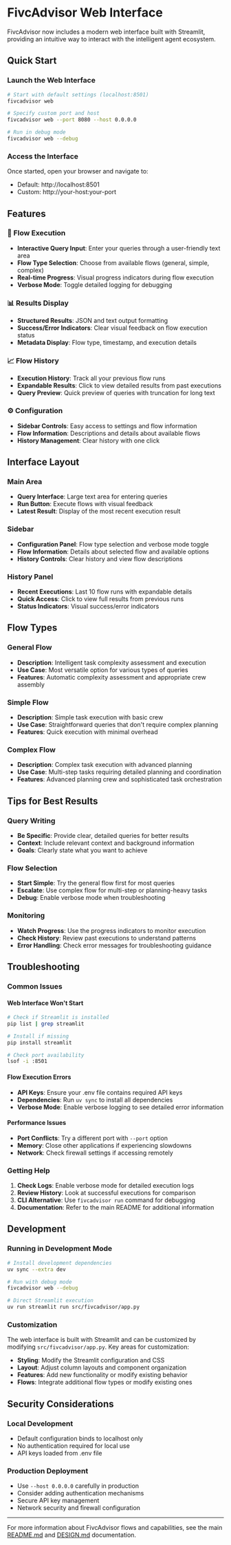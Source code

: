 # FivcAdvisor Web Interface

FivcAdvisor now includes a modern web interface built with Streamlit, providing an intuitive way to interact with the intelligent agent ecosystem.

## Quick Start

### Launch the Web Interface

```bash
# Start with default settings (localhost:8501)
fivcadvisor web

# Specify custom port and host
fivcadvisor web --port 8080 --host 0.0.0.0

# Run in debug mode
fivcadvisor web --debug
```

### Access the Interface

Once started, open your browser and navigate to:
- Default: http://localhost:8501
- Custom: http://your-host:your-port

## Features

### 🎯 Flow Execution
- **Interactive Query Input**: Enter your queries through a user-friendly text area
- **Flow Type Selection**: Choose from available flows (general, simple, complex)
- **Real-time Progress**: Visual progress indicators during flow execution
- **Verbose Mode**: Toggle detailed logging for debugging

### 📊 Results Display
- **Structured Results**: JSON and text output formatting
- **Success/Error Indicators**: Clear visual feedback on flow execution status
- **Metadata Display**: Flow type, timestamp, and execution details

### 📈 Flow History
- **Execution History**: Track all your previous flow runs
- **Expandable Results**: Click to view detailed results from past executions
- **Query Preview**: Quick preview of queries with truncation for long text

### ⚙️ Configuration
- **Sidebar Controls**: Easy access to settings and flow information
- **Flow Information**: Descriptions and details about available flows
- **History Management**: Clear history with one click

## Interface Layout

### Main Area
- **Query Interface**: Large text area for entering queries
- **Run Button**: Execute flows with visual feedback
- **Latest Result**: Display of the most recent execution result

### Sidebar
- **Configuration Panel**: Flow type selection and verbose mode toggle
- **Flow Information**: Details about selected flow and available options
- **History Controls**: Clear history and view flow descriptions

### History Panel
- **Recent Executions**: Last 10 flow runs with expandable details
- **Quick Access**: Click to view full results from previous runs
- **Status Indicators**: Visual success/error indicators

## Flow Types

### General Flow
- **Description**: Intelligent task complexity assessment and execution
- **Use Case**: Most versatile option for various types of queries
- **Features**: Automatic complexity assessment and appropriate crew assembly

### Simple Flow
- **Description**: Simple task execution with basic crew
- **Use Case**: Straightforward queries that don't require complex planning
- **Features**: Quick execution with minimal overhead

### Complex Flow
- **Description**: Complex task execution with advanced planning
- **Use Case**: Multi-step tasks requiring detailed planning and coordination
- **Features**: Advanced planning crew and sophisticated task orchestration

## Tips for Best Results

### Query Writing
- **Be Specific**: Provide clear, detailed queries for better results
- **Context**: Include relevant context and background information
- **Goals**: Clearly state what you want to achieve

### Flow Selection
- **Start Simple**: Try the general flow first for most queries
- **Escalate**: Use complex flow for multi-step or planning-heavy tasks
- **Debug**: Enable verbose mode when troubleshooting

### Monitoring
- **Watch Progress**: Use the progress indicators to monitor execution
- **Check History**: Review past executions to understand patterns
- **Error Handling**: Check error messages for troubleshooting guidance

## Troubleshooting

### Common Issues

#### Web Interface Won't Start
```bash
# Check if Streamlit is installed
pip list | grep streamlit

# Install if missing
pip install streamlit

# Check port availability
lsof -i :8501
```

#### Flow Execution Errors
- **API Keys**: Ensure your .env file contains required API keys
- **Dependencies**: Run `uv sync` to install all dependencies
- **Verbose Mode**: Enable verbose logging to see detailed error information

#### Performance Issues
- **Port Conflicts**: Try a different port with `--port` option
- **Memory**: Close other applications if experiencing slowdowns
- **Network**: Check firewall settings if accessing remotely

### Getting Help

1. **Check Logs**: Enable verbose mode for detailed execution logs
2. **Review History**: Look at successful executions for comparison
3. **CLI Alternative**: Use `fivcadvisor run` command for debugging
4. **Documentation**: Refer to the main README for additional information

## Development

### Running in Development Mode

```bash
# Install development dependencies
uv sync --extra dev

# Run with debug mode
fivcadvisor web --debug

# Direct Streamlit execution
uv run streamlit run src/fivcadvisor/app.py
```

### Customization

The web interface is built with Streamlit and can be customized by modifying `src/fivcadvisor/app.py`. Key areas for customization:

- **Styling**: Modify the Streamlit configuration and CSS
- **Layout**: Adjust column layouts and component organization
- **Features**: Add new functionality or modify existing behavior
- **Flows**: Integrate additional flow types or modify existing ones

## Security Considerations

### Local Development
- Default configuration binds to localhost only
- No authentication required for local use
- API keys loaded from .env file

### Production Deployment
- Use `--host 0.0.0.0` carefully in production
- Consider adding authentication mechanisms
- Secure API key management
- Network security and firewall configuration

---

For more information about FivcAdvisor flows and capabilities, see the main [README.md](../README.md) and [DESIGN.md](DESIGN.md) documentation.
